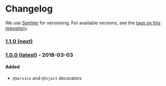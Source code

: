 # Changelog

We use [SemVer](http://semver.org/) for versioning. For available versions, see the [tags on this repository](https://github.com/charliebravodev/node-injection/tags).

### [1.1.0 (next)](https://github.com/olivierlacan/keep-a-changelog/compare/v1.0.0...HEAD)

### [1.0.0 (latest)](https://github.com/olivierlacan/keep-a-changelog/compare/v1.0.0) - 2018-03-03
#### Added
- `@Service` and `@Inject` decorators
